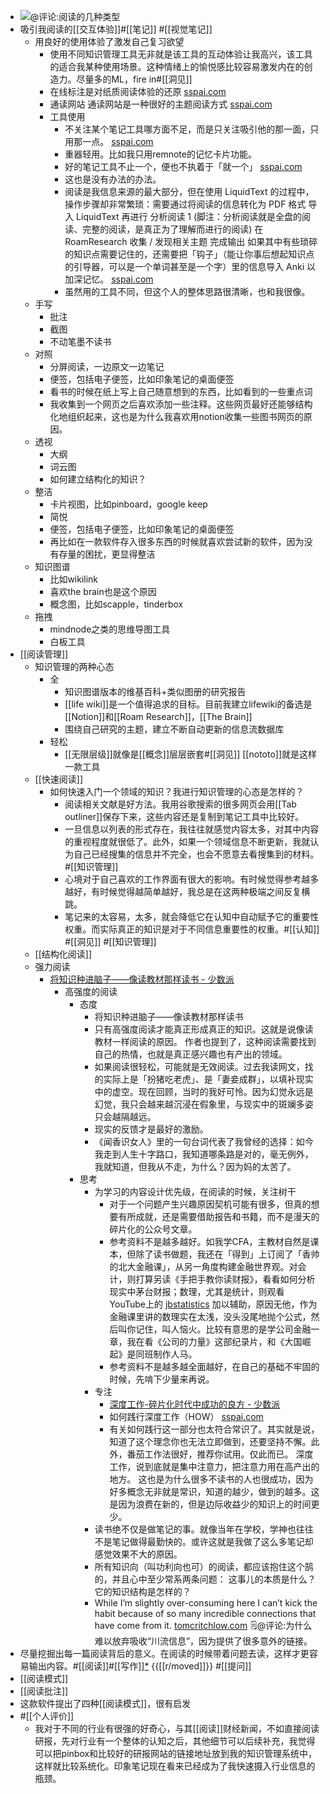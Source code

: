 - ![](https://firebasestorage.googleapis.com/v0/b/firescript-577a2.appspot.com/o/imgs%2Fapp%2Fxinyiheng%2FZMOmXtHGxr.png?alt=media&token=4c17a2dd-801f-4c4e-b3c2-9f9f5a6e1ca1)@评论:阅读的几种类型
- 吸引我阅读的[[交互体验]]#[[笔记]] #[[视觉笔记]]
    - 用良好的使用体验了激发自己复习欲望
        - 使用不同知识管理工具无非就是该工具的互动体验让我高兴，该工具的适合我某种使用场景。这种情绪上的愉悦感比较容易激发内在的创造力。尽量多的ML，fire in#[[洞见]]
        - 在线标注是对纸质阅读体验的还原 [sspai.com](https://sspai.com/post/51236)
        - 通读网站 通读网站是一种很好的主题阅读方式 [sspai.com](https://sspai.com/post/51236)
        - 工具使用
            - 不关注某个笔记工具哪方面不足，而是只关注吸引他的那一面，只用那一点。 [sspai.com](https://sspai.com/prime/story/vol07-their-note-taking-methodology)
            - 重器轻用。比如我只用remnote的记忆卡片功能。
            - 好的笔记工具不止一个，便也不执着于「就一个」 [sspai.com](https://sspai.com/prime/story/vol07-their-note-taking-methodology)
            - 这也是没有办法的办法。
            - 阅读是我信息来源的最大部分，但在使用 LiquidText 的过程中，操作步骤却非常繁琐：需要通过将阅读的信息转化为 PDF 格式 导入 LiquidText 再进行 分析阅读 1 (脚注：分析阅读就是全盘的阅读、完整的阅读，是真正为了理解而进行的阅读) 在 RoamResearch 收集 / 发现相关主题 完成输出 如果其中有些琐碎的知识点需要记住的，还需要把「钩子」（能让你事后想起知识点的引导器，可以是一个单词甚至是一个字）里的信息导入 Anki 以加深记忆。 [sspai.com](https://sspai.com/post/63879)
            - 虽然用的工具不同，但这个人的整体思路很清晰，也和我很像。
    - 手写
        - 批注
        - 截图
        - 不动笔墨不读书
    - 对照
        - 分屏阅读，一边原文一边笔记
        - 便签，包括电子便签，比如印象笔记的桌面便签
        - 看书的时候在纸上写上自己随意想到的东西，比如看到的一些重点词
        - 我收集到一个网页之后喜欢添加一些注释。这些网页最好还能够结构化地组织起来，这也是为什么我喜欢用notion收集一些图书网页的原因。
    - 透视
        - 大纲
        - 词云图
        - 如何建立结构化的知识？
    - 整洁
        - 卡片视图，比如pinboard，google keep
        - 简悦
        - 便签，包括电子便签，比如印象笔记的桌面便签
        - 再比如在一款软件存入很多东西的时候就喜欢尝试新的软件，因为没有存量的困扰，更显得整洁
    - 知识图谱
        - 比如wikilink
        - 喜欢the brain也是这个原因
        - 概念图，比如scapple，tinderbox
    - 拖拽
        - mindnode之类的思维导图工具
        - 白板工具
- [[阅读管理]]
    - 知识管理的两种心态
        - 全
            - 知识图谱版本的维基百科+类似图册的研究报告
            - [[life wiki]]是一个值得追求的目标。目前我建立lifewiki的备选是[[Notion]]和[[Roam Research]]，[[The Brain]]
            - 围绕自己研究的主题，建立不断自动更新的信息流数据库
        - 轻松
            - [[无限层级]]就像是[[概念]]层层嵌套#[[洞见]] [[nototo]]就是这样一款工具
    - [[快速阅读]]
        - 如何快速入门一个领域的知识？我进行知识管理的心态是怎样的？
            - 阅读相关文献是好方法。我用谷歌搜索的很多网页会用[[Tab outliner]]保存下来，这些内容还是复制到笔记工具中比较好。
            - 一旦信息以列表的形式存在，我往往就感觉内容太多，对其中内容的重视程度就很低了。此外，如果一个领域信息不断更新，我就认为自己已经搜集的信息并不完全，也会不愿意去看搜集到的材料。
#[[知识管理]]
            - 心境对于自己喜欢的工作界面有很大的影响。有时候觉得参考越多越好，有时候觉得越简单越好，我总是在这两种极端之间反复横跳。
            - 笔记来的太容易，太多，就会降低它在认知中自动赋予它的重要性权重。而实际真正的知识是对于不同信息重要性的权重。#[[认知]] #[[洞见]] #[[知识管理]] 
    - [[结构化阅读]]
    - 强力阅读
        - [将知识种进脑子——像读教材那样读书 - 少数派](https://sspai.com/post/46071)
            - 高强度的阅读
                - 态度
                    - 将知识种进脑子——像读教材那样读书
                    - 只有高强度阅读才能真正形成真正的知识。这就是说像读教材一样阅读的原因。 作者也提到了，这种阅读需要找到自己的热情，也就是真正感兴趣也有产出的领域。
                    - 如果阅读很轻松，可能就是无效阅读。过去我读网文，找的实际上是「扮猪吃老虎」、是「妻妾成群」，以填补现实中的虚空。现在回顾，当时的我好可怜。因为幻觉永远是幻觉，我只会越来越沉浸在假象里，与现实中的斑斓多姿只会越隔越远。
                    - 现实的反馈才是最好的激励。
                    - 《闻香识女人》里的一句台词代表了我曾经的选择：如今我走到人生十字路口，我知道哪条路是对的，毫无例外，我就知道，但我从不走，为什么？因为妈的太苦了。
                - 思考
                    - 为学习的内容设计优先级，在阅读的时候，关注树干
                        - 对于一个问题产生兴趣原因契机可能有很多，但真的想要有所成就，还是需要借助报告和书籍，而不是漫天的碎片化的公众号文章。
                        - 参考资料不是越多越好。如我学CFA，主教材自然是课本，但除了读书做题，我还在「得到」上订阅了「香帅的北大金融课」，从另一角度构建金融世界观。对会计，则打算另读《手把手教你读财报》，看看如何分析现实中茅台财报；数理，尤其是统计，则观看 YouTube上的 [jbstatistics](https://www.youtube.com/channel/UCiHi6xXLzi9FMr9B0zgoHqA) 加以辅助，原因无他，作为金融课里讲的数理实在太浅，没头没尾地抛个公式，然后叫你记住，叫人恼火。比较有意思的是学公司金融一章，我在看《公司的力量》这部纪录片，和《大国崛起》是同班制作人马。
                        - 参考资料不是越多越全面越好，在自己的基础不牢固的时候，先啃下少量来再说。
                    - 专注
                        - [深度工作-碎片化时代中成功的良方 - 少数派](https://www.diigo.com/outliner/diigo_items/1060283/12128769/617077396)
                        - 如何践行深度工作（HOW） [sspai.com](https://sspai.com/post/45897)
                        - 有关如何践行这一部分也太符合常识了。其实就是说，知道了这个理念你也无法立即做到，还要坚持不懈。此外，番茄工作法很好，推荐你试用。仅此而已。 深度工作，说到底就是集中注意力，把注意力用在高产出的地方。 这也是为什么很多不读书的人也很成功，因为好多概念无非就是常识，知道的越少，做到的越多。这是因为浪费在新的，但是边际收益少的知识上的时间更少。
                    - 读书绝不仅是做笔记的事。就像当年在学校，学神也往往不是笔记做得最勤快的。或许这就是我做了这么多笔记却感觉效果不大的原因。
                    - 所有知识向（叫功利向也可）的阅读，都应该抱住这个鹄的，并且心中至少常系两条问题： 这事儿的本质是什么？它的知识结构是怎样的？
                    - While I’m slightly over-consuming here I can’t kick the habit because of so many incredible connections that have come from it. [tomcritchlow.com](https://tomcritchlow.com/2018/10/10/of-gardens-and-wikis/)
🗒@评论:为什么难以放弃吸收“川流信息”，因为提供了很多意外的链接。
- 尽量挖掘出每一篇阅读背后的意义。在阅读的时候带着问题去读，这样才更容易输出内容。#[[阅读]]#[[写作]][*](((4yf0CeyBj))) {{[[r/moved]]}} #[[提问]]
- [[阅读模式]]
- [[阅读批注]]
- 这款软件提出了四种[[阅读模式]]，很有启发
- #[[个人评价]]
    - 我对于不同的行业有很强的好奇心，与其[[阅读]]财经新闻，不如直接阅读研报，先对行业有一个整体的认知之后，其他细节可以后续补充，我觉得可以把pinbox和比较好的研报网站的链接地址放到我的知识管理系统中，这样就比较系统化。印象笔记现在看来已经成为了我快速摄入行业信息的瓶颈。
